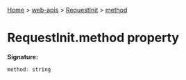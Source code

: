 [Home](./index) &gt; [web-apis](./web-apis.md) &gt; [RequestInit](./web-apis.requestinit.md) &gt; [method](./web-apis.requestinit.method.md)

# RequestInit.method property


**Signature:**
```javascript
method: string
```
